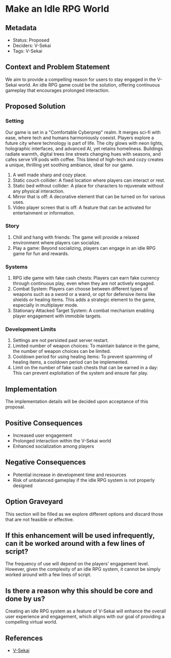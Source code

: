# Make an Idle RPG World

## Metadata

- Status: Proposed 
- Deciders: V-Sekai
- Tags: V-Sekai

## Context and Problem Statement

We aim to provide a compelling reason for users to stay engaged in the V-Sekai world. An idle RPG game could be the solution, offering continuous gameplay that encourages prolonged interaction.

## Proposed Solution

### Setting

Our game is set in a "Comfortable Cyberprep" realm. It merges sci-fi with ease, where tech and humans harmoniously coexist. Players explore a future city where technology is part of life. The city glows with neon lights, holographic interfaces, and advanced AI, yet retains homeliness. Buildings radiate warmth, digital trees line streets changing hues with seasons, and cafes serve VR pods with coffee. This blend of high-tech and cozy creates a unique, thrilling yet soothing ambiance, ideal for our game.

1. A well made sharp and cozy place.
2. Static couch collider: A fixed location where players can interact or rest.
3. Static bed without collider: A place for characters to rejuvenate without any physical interaction.
4. Mirror that is off: A decorative element that can be turned on for various uses.
5. Video player screen that is off: A feature that can be activated for entertainment or information.

### Story

1. Chill and hang with friends: The game will provide a relaxed environment where players can socialize.
2. Play a game: Beyond socializing, players can engage in an idle RPG game for fun and rewards.

### Systems

1. RPG idle game with fake cash chests: Players can earn fake currency through continuous play, even when they are not actively engaged.
2. Combat System: Players can choose between different types of weapons such as a sword or a wand, or opt for defensive items like shields or healing items. This adds a strategic element to the game, especially in multiplayer mode.
3. Stationary Attacked Target System: A combat mechanism enabling player engagement with immobile targets.

### Development Limits

1. Settings are not persisted past server restart.
2. Limited number of weapon choices: To maintain balance in the game, the number of weapon choices can be limited.
3. Cooldown period for using healing items: To prevent spamming of healing items, a cooldown period can be implemented.
4. Limit on the number of fake cash chests that can be earned in a day: This can prevent exploitation of the system and ensure fair play.

## Implementation

The implementation details will be decided upon acceptance of this proposal.

## Positive Consequences

- Increased user engagement
- Prolonged interaction within the V-Sekai world
- Enhanced socialization among players

## Negative Consequences

- Potential increase in development time and resources
- Risk of unbalanced gameplay if the idle RPG system is not properly designed

## Option Graveyard

This section will be filled as we explore different options and discard those that are not feasible or effective.

## If this enhancement will be used infrequently, can it be worked around with a few lines of script?

The frequency of use will depend on the players' engagement level. However, given the complexity of an idle RPG system, it cannot be simply worked around with a few lines of script.

## Is there a reason why this should be core and done by us?

Creating an idle RPG system as a feature of V-Sekai will enhance the overall user experience and engagement, which aligns with our goal of providing a compelling virtual world.

## References

- [V-Sekai](https://v-sekai.org/)
